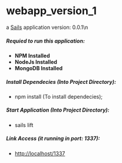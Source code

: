 # webapp_version_1

a [Sails](http://sailsjs.org) application
version: 0.0.1\n

##### Requied to run this application:

* **NPM Installed**
* **NodeJs Installed**
* **MongoDB Installed**

##### Install Dependecies (Into Project Directory): 

* npm install (To install dependecies);

##### Start Application (Into Project Directory):

* sails lift 

##### Link Access (it running in port: 1337):

* [http://localhost/1337](http://localhost/1337)
